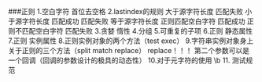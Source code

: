 ###正则
	1.空白字符
		首位去空格
	2.lastindex的规则
		大于源字符长度
			匹配失败
		小于源字符长度
			匹配成功
			匹配失败
		等于源字符长度
			正则匹配空白字符
				匹配成功
			正则不匹配空白字符
				匹配失败
	3.贪婪 惰性
	4.分组
	5.可重复的子项
	6.正则 静态属性
	7.正则 实例属性
	8.正则实例对象的两个方法（test  exec）
	9.字符串实例对象身上关于正则的三个方法（split match replace）
								replace！！！
									第二个参数可以是一个回调（回调的参数设计的极具的动态性）
	10.对于元字符的使用
		\b
	11. 测试规范
	